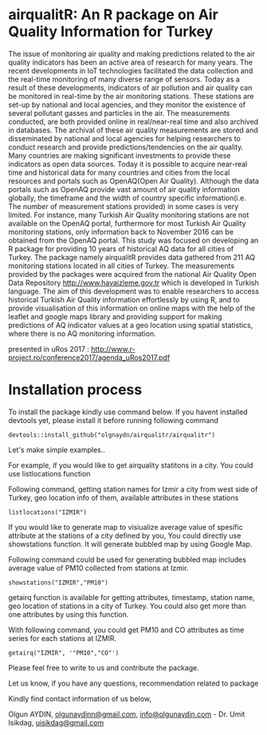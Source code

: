 # airqualitR: An R package on Air Quality Information for Turkey

The issue of monitoring air quality and making predictions related to the air quality indicators has been an
active area of research for many years. The recent developments in IoT technologies facilitated the data
collection and the real-time monitoring of many diverse range of sensors. Today as a result of these
developments, indicators of air pollution and air quality can be monitored in real-time by the air monitoring
stations. These stations are set-up by national and local agencies, and they monitor the existence of several
pollutant gasses and particles in the air. The measurements conducted, are both provided online in
real/near-real time and also archived in databases. The archival of these air quality measurements are
stored and disseminated by national and local agencies for helping researchers to conduct research and
provide predictions/tendencies on the air quality. Many countries are making significant investments to
provide these indicators as open data sources. Today it is possible to acquire near-real time and historical
data for many countries and cities from the local resources and portals such as OpenAQ(Open Air Quality).
Although the data portals such as OpenAQ provide vast amount of air quality information globally, the
timeframe and the width of country specific information(i.e. The number of measurement stations provided)
in some cases is very limited. For instance, many Turkish Air Quality monitoring stations are not available
on the OpenAQ portal, furthermore for most Turkish Air Quality monitoring stations, only information back
to November 2016 can be obtained from the OpenAQ portal.
This study was focused on developing an R package for providing 10 years of historical AQ data for all
cities of Turkey. The package namely airqualitR provides data gathered from 211 AQ monitoring stations
located in all cities of Turkey. The measurements provided by the packages were acquired from the national
Air Quality Open Data Repository http://www.havaizleme.gov.tr which is developed in Turkish language.
The aim of this development was to enable researchers to access historical Turkish Air Quality information
effortlessly by using R, and to provide visualisation of this information on online maps with the help of the
leaflet and google maps library and providing support for making predictions of AQ indicator values at a geo location using
spatial statistics, where there is no AQ monitoring information.

presented in uRos 2017 : http://www.r-project.ro/conference2017/agenda_uRos2017.pdf


# Installation process

To install the package kindly use command below.
If you havent installed devtools yet, please install it before running following command

```
devtools::install_github("olgnaydn/airqualitr/airqualitr")
```

Let's make simple examples..

For example, if you would like to get airquality statitons in a city. You could use listlocations function

Following command, 
getting station names for Izmir a city from west side of Turkey, geo location info of them, available attributes in these stations

```
listlocations("IZMIR")
```

If you would like to generate map to visiualize average value of spesific attribute at the stations of a city defined by you,
You could directly use showstations function. It will generate bubbled map by using Google Map.

Following command could be used for generating bubbled map includes average value of PM10 collected from stations at Izmir.

```
showstations("IZMIR","PM10")
```

getairq function is available for getting attributes, timestamp, station name, geo location of stations in a city of Turkey. 
You could also get more than one attributes by using this function.

With following command, you could get PM10 and CO attributes as time series for each stations at IZMIR.

```
getairq("IZMIR", '"PM10","CO"')
```

Please feel free to write to us and contribute the package.

Let us know, if you have any questions, recommendation related to package

Kindly find contact information of us below,

Olgun AYDIN, olgunaydinn@gmail.com, info@olgunaydin.com - 
Dr. Umit Isikdag, uisikdag@gmail.com


